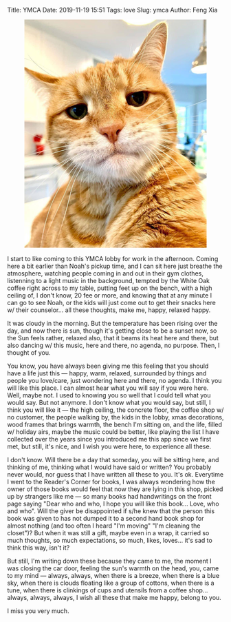Title: YMCA
Date: 2019-11-19 15:51
Tags: love
Slug: ymca
Author: Feng Xia

<figure class="col l8 m8 s12">
  <img src="images/frown.jpg"/>
</figure>


I start to like coming to this YMCA lobby for work in the
afternoon. Coming here a bit earlier than Noah's pickup time, and I
can sit here just breathe the atmosphere, watching people coming in
and out in their gym clothes, listenning to a light music in the
background, tempted by the White Oak coffee right across to my table,
putting feet up on the bench, with a high ceiling of, I don't know, 20
fee or more, and knowing that at any minute I can go to see Noah, or
the kids will just come out to get their snacks here w/ their
counselor... all these thoughts, make me, happy, relaxed happy.

It was cloudy in the morning. But the temperature has been rising over
the day, and now there is sun, though it's getting close to be a
sunset now, so the Sun feels rather, relaxed also, that it beams its
heat here and there, but also dancing w/ this music, here and there,
no agenda, no purpose. Then, I thought of you.

You know, you have always been giving me this feeling that you should
have a life just this &mdash; happy, warm, relaxed, surrounded by
things and people you love/care, just wondering here and there, no
agenda. I think you will like this place. I can almost hear what you
will say if you were here. Well, maybe not. I used to knowing you so
well that I could tell what you would say. But not anymore. I don't
know what you would say, but still, I think you will like it &mdash;
the high ceiling, the concrete floor, the coffee shop w/ no customer,
the people walking by, the kids in the lobby, xmas decorations, wood
frames that brings warmth, the bench I'm sitting on, and the life,
filled w/ holiday airs, maybe the music could be better, like playing
the list I have collected over the years since you introduced me this
app since we first met, but still, it's nice, and I wish you were
here, to experience all these.

I don't know. Will there be a day that someday, you will be sitting
here, and thinking of me, thinking what I would have said or written?
You probably never would, nor guess that I have written all these to
you. It's ok. Everytime I went to the Reader's Corner for books, I was
always wondering how the owner of those books would feel that now they
are lying in this shop, picked up by strangers like me &mdash; so many
books had handwritings on the front page saying "Dear who and who, I
hope you will like this book... Love, who and who". Will the giver be
disappointed if s/he knew that the person this book was given to has
not dumped it to a second hand book shop for almost nothing (and too
often I heard "I'm moving" "I'm cleaning the closet")? But when it was
still a gift, maybe even in a wrap, it carried so much thoughts, so
much expectations, so much, likes, loves... it's sad to think this
way, isn't it?

But still, I'm writing down these because they came to me, the moment
I was closing the car door, feeling the sun's warmth on the head, you,
came to my mind &mdash; always, always, when there is a breeze, when
there is a blue sky, when there is clouds floating like a group of
cottons, when there is a tune, when there is clinkings of cups and
utensils from a coffee shop... always, always, always, I wish all
these that make me happy, belong to you.

I miss you very much.

